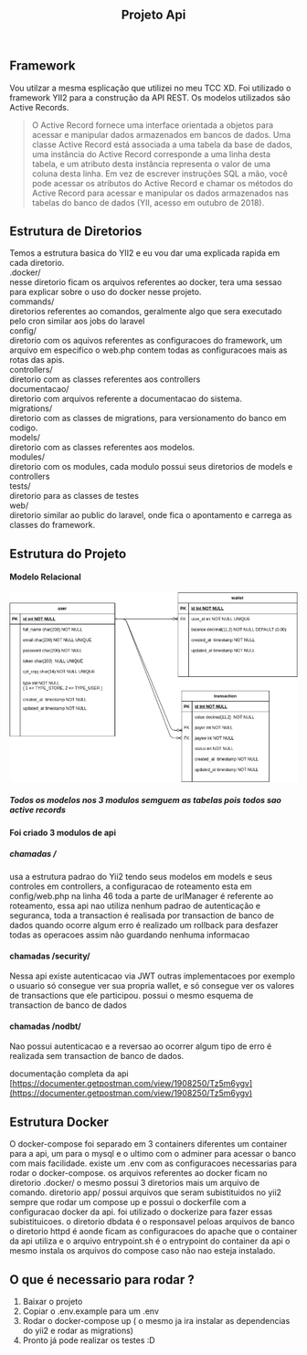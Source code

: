 
<p align="center">
    <h2 align="center">Projeto Api</h2>
    <br>
</p>

## Framework
Vou utilzar a mesma esplicação que utilizei no meu TCC XD.
Foi utilizado o framework YII2 para a construção da API REST. Os modelos utilizados são Active Records.

> O Active Record fornece uma interface orientada a objetos para acessar
> e manipular dados armazenados em bancos de dados. Uma classe Active
> Record está associada a uma tabela da base de dados, uma instância do
> Active Record corresponde a uma linha desta tabela, e um atributo
> desta instância representa o valor de uma coluna desta linha. Em vez
> de escrever instruções SQL a mão, você pode acessar os atributos do
> Active Record e chamar os métodos do Active Record para acessar e
> manipular os dados armazenados nas tabelas do banco de dados (YII,
> acesso em outubro de 2018).

  
Estrutura de Diretorios
-------------------
Temos a estrutura basica do YII2 e eu vou dar uma explicada rapida em cada diretorio.<br>
.docker/ <br>
nesse diretorio ficam os arquivos referentes ao docker, tera uma sessao para explicar sobre o uso do docker nesse projeto.<br>
commands/ <br>
diretorios referentes ao comandos, geralmente algo que sera executado pelo cron similar aos jobs do laravel<br>
config/ <br>
diretorio com os aquivos referentes as configuracoes do framework, um arquivo em especifico o web.php contem todas as configuracoes mais as rotas das apis.<br>
controllers/ <br>
diretorio com as classes referentes aos controllers<br>
documentacao/ <br>
diretorio com arquivos referente a documentacao do sistema.<br>
migrations/ <br>
diretorio com as classes de migrations, para versionamento do banco em codigo.<br>
models/ <br>
diretorio com as classes referentes aos modelos.<br>
modules/ <br>
diretorio com os modules, cada modulo possui seus diretorios de models e controllers <br>
tests/ <br>
diretorio para as classes de testes<br>
web/ <br>
diretorio similar ao public do laravel, onde fica o apontamento e carrega as classes do framework.<br>


Estrutura do Projeto
-------------------
#### Modelo Relacional
![](documentacao/modelo_relacional.png)
##### Todos os modelos nos 3 modulos semguem as tabelas pois todos sao active records
#### Foi criado 3 modulos de api
##### chamadas / 
 usa a estrutura padrao do Yii2 tendo seus modelos em models e seus controles em controllers, a configuracao de roteamento esta em config/web.php na linha 46 toda a parte de urlManager é referente ao roteamento, essa api nao utiliza nenhum padrao de autenticação e seguranca, toda a transaction é realisada por transaction de banco de dados quando ocorre algum erro é realizado um rollback para desfazer todas as operacoes assim não guardando nenhuma informacao

#### chamadas /security/
Nessa api existe autenticacao via JWT outras implementacoes por exemplo o usuario só consegue ver sua propria wallet, e só consegue ver os valores de transactions que ele participou. possui o mesmo esquema de transaction de banco de dados

#### chamadas /nodbt/
Nao possui autenticacao e a reversao ao ocorrer algum tipo de erro é realizada sem transaction de banco de dados.

documentação completa da api
[https://documenter.getpostman.com/view/1908250/Tz5m6ygv](https://documenter.getpostman.com/view/1908250/Tz5m6ygv)

Estrutura Docker
---------------------
O docker-compose foi separado em 3 containers diferentes um container para a api, um para o mysql e o ultimo com o adminer para acessar o banco com mais facilidade.
existe um .env com as configuracoes necessarias para rodar o docker-compose.
os arquivos referentes ao docker ficam no diretorio .docker/
o mesmo possui 3 diretorios mais um arquivo de comando.
diretorio app/ possui arquivos que seram subistituidos no yii2 sempre que rodar um compose up e possui o dockerfile com a configuracao docker da api.
foi utilizado o dockerize para fazer essas subistituicoes.
o diretorio dbdata é o responsavel peloas arquivos de banco
o diretorio httpd é aonde ficam as configuracoes do apache que o container da api utiliza
e o arquivo entrypoint.sh é o entrypoint do container da api o mesmo instala os arquivos do compose caso não nao esteja instalado.

O que é necessario para rodar ?
---------------------

 1. Baixar o projeto
 2. Copiar o .env.example para um .env
 3. Rodar o docker-compose up ( o mesmo ja ira instalar as dependencias do yii2 e rodar as migrations)
 4. Pronto já pode realizar os testes :D
